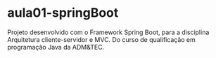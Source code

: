 # aula01-springBoot
Projeto desenvolvido com o Framework Spring Boot, para a disciplina Arquitetura cliente-servidor e MVC. Do curso de qualificação em programação Java da ADM&TEC.
